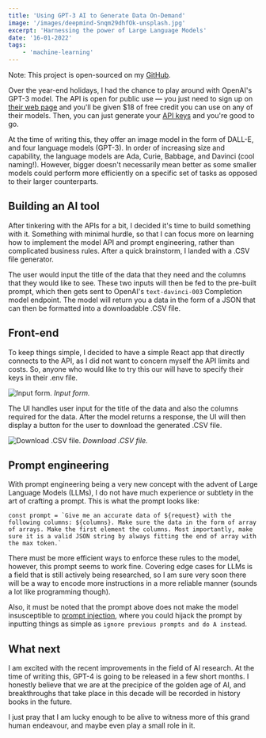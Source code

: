 ```yaml
---
title: 'Using GPT-3 AI to Generate Data On-Demand'
image: '/images/deepmind-Snqm29dhfOk-unsplash.jpg'
excerpt: 'Harnessing the power of Large Language Models'
date: '16-01-2022'
tags: 
    - 'machine-learning'
---
```

Note: This project is open-sourced on my [GitHub](https://github.com/mshumayl/gpt-to-csv). 

Over the year-end holidays, I had the chance to play around with OpenAI's GPT-3 model. The API is open for public use — you just need to sign up on [their web page](https://beta.openai.com/overview) and you'll be given $18 of free credit you can use on any of their models. Then, you can just generate your [API keys](https://beta.openai.com/account/api-keys) and you're good to go.

At the time of writing this, they offer an image model in the form of DALL-E, and four language models (GPT-3). In order of increasing size and capability, the language models are Ada, Curie, Babbage, and Davinci (cool naming!). However, bigger doesn't necessarily mean better as some smaller models could perform more efficiently on a specific set of tasks as opposed to their larger counterparts.

## Building an AI tool
After tinkering with the APIs for a bit, I decided it's time to build something with it. Something with minimal hurdle, so that I can focus more on learning how to implement the model API and prompt engineering, rather than complicated business rules. After a quick brainstorm, I landed with a .CSV file generator. 

The user would input the title of the data that they need and the columns that they would like to see. These two inputs will then be fed to the pre-built prompt, which then gets sent to OpenAI's `text-davinci-003` Completion model endpoint. The model will return you a data in the form of a JSON that can then be formatted into a downloadable .CSV file.

## Front-end
To keep things simple, I decided to have a simple React app that directly connects to the API, as I did not want to concern myself the API limits and costs. So, anyone who would like to try this our will have to specify their keys in their .env file.

![Input form.](/images/gpt-to-csv-input.jpg)
*Input form.*

The UI handles user input for the title of the data and also the columns required for the data. After the model returns a response, the UI will then display a button for the user to download the generated .CSV file.

![Download .CSV file.](/images/gpt-to-csv-download.jpg)
*Download .CSV file.*

## Prompt engineering
With prompt engineering being a very new concept with the advent of Large Language Models (LLMs), I do not have much experience or subtlety in the art of crafting a prompt. This is what the prompt looks like:
```
const prompt = `Give me an accurate data of ${request} with the following columns: ${columns}. Make sure the data in the form of array of arrays. Make the first element the columns. Most importantly, make sure it is a valid JSON string by always fitting the end of array with the max token.`
```

There must be more efficient ways to enforce these rules to the model, however, this prompt seems to work fine. Covering edge cases for LLMs is a field that is still actively being researched, so I am sure very soon there will be a way to encode more instructions in a more reliable manner (sounds a lot like programming though).

Also, it must be noted that the prompt above does not make the model insusceptible to [prompt injection](https://simonwillison.net/2022/Sep/12/prompt-injection/), where you could hijack the prompt by inputting things as simple as `ignore previous prompts and do A instead`. 

## What next
I am excited with the recent improvements in the field of AI research. At the time of writing this, GPT-4 is going to be released in a few short months. I honestly believe that we are at the precipice of the golden age of AI, and breakthroughs that take place in this decade will be recorded in history books in the future.

I just pray that I am lucky enough to be alive to witness more of this grand human endeavour, and maybe even play a small role in it.
